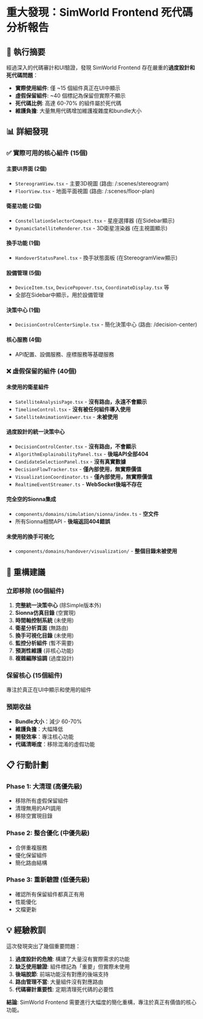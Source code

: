 # 重大發現：SimWorld Frontend 死代碼分析報告

## 🚨 執行摘要

經過深入的代碼審計和UI驗證，發現 SimWorld Frontend 存在嚴重的**過度設計和死代碼問題**：

- **實際使用組件**: 僅 ~15 個組件真正在UI中顯示
- **虛假保留組件**: ~40 個標記為保留但實際不顯示  
- **死代碼比例**: 高達 60-70% 的組件屬於死代碼
- **維護負擔**: 大量無用代碼增加維護複雜度和bundle大小

## 📊 詳細發現

### ✅ 實際可用的核心組件 (15個)

#### 主要UI界面 (2個)
- `StereogramView.tsx` - 主要3D視圖 (路由: /:scenes/stereogram)
- `FloorView.tsx` - 地面平面視圖 (路由: /:scenes/floor-plan)

#### 衛星功能 (2個)  
- `ConstellationSelectorCompact.tsx` - 星座選擇器 (在Sidebar顯示)
- `DynamicSatelliteRenderer.tsx` - 3D衛星渲染器 (在主視圖顯示)

#### 換手功能 (1個)
- `HandoverStatusPanel.tsx` - 換手狀態面板 (在StereogramView顯示)

#### 設備管理 (5個)
- `DeviceItem.tsx`, `DevicePopover.tsx`, `CoordinateDisplay.tsx` 等
- 全部在Sidebar中顯示，用於設備管理

#### 決策中心 (1個)
- `DecisionControlCenterSimple.tsx` - 簡化決策中心 (路由: /decision-center)

#### 核心服務 (4個)
- API配置、設備服務、座標服務等基礎服務

### ❌ 虛假保留的組件 (40個)

#### 未使用的衛星組件
- `SatelliteAnalysisPage.tsx` - **沒有路由，永遠不會顯示**
- `TimelineControl.tsx` - **沒有被任何組件導入使用**
- `SatelliteAnimationViewer.tsx` - **未被使用**

#### 過度設計的統一決策中心
- `DecisionControlCenter.tsx` - **沒有路由，不會顯示**
- `AlgorithmExplainabilityPanel.tsx` - **後端API全部404**
- `CandidateSelectionPanel.tsx` - **沒有真實數據**
- `DecisionFlowTracker.tsx` - **僅內部使用，無實際價值**
- `VisualizationCoordinator.ts` - **僅內部使用，無實際價值**
- `RealtimeEventStreamer.ts` - **WebSocket後端不存在**

#### 完全空的Sionna集成
- `components/domains/simulation/sionna/index.ts` - **空文件**
- 所有Sionna相關API - **後端返回404錯誤**

#### 未使用的換手可視化
- `components/domains/handover/visualization/` - **整個目錄未被使用**

## 🎯 重構建議

### 立即移除 (60個組件)
1. **完整統一決策中心** (除Simple版本外)
2. **Sionna仿真目錄** (空實現)  
3. **時間軸控制系統** (未使用)
4. **衛星分析頁面** (無路由)
5. **換手可視化目錄** (未使用)
6. **監控分析組件** (暫不需要)
7. **預測性維護** (非核心功能)
8. **複雜編隊協調** (過度設計)

### 保留核心 (15個組件)
專注於真正在UI中顯示和使用的組件

### 預期收益
- **Bundle大小**：減少 60-70%
- **維護負擔**：大幅降低
- **開發效率**：專注核心功能
- **代碼清晰度**：移除混淆的虛假功能

## 📋 行動計劃

### Phase 1: 大清理 (高優先級)
- 移除所有虛假保留組件
- 清理無用的API調用
- 移除空實現目錄

### Phase 2: 整合優化 (中優先級)  
- 合併重複服務
- 優化保留組件
- 簡化路由結構

### Phase 3: 重新驗證 (低優先級)
- 確認所有保留組件都真正有用
- 性能優化
- 文檔更新

## 💡 經驗教訓

這次發現突出了幾個重要問題：

1. **過度設計的危險**: 構建了大量沒有實際需求的功能
2. **缺乏使用驗證**: 組件標記為「重要」但實際未使用
3. **後端脫節**: 前端功能沒有對應的後端支持  
4. **路由管理不當**: 大量組件沒有對應路由
5. **代碼審計重要性**: 定期清理死代碼的必要性

**結論**: SimWorld Frontend 需要進行大幅度的簡化重構，專注於真正有價值的核心功能。
